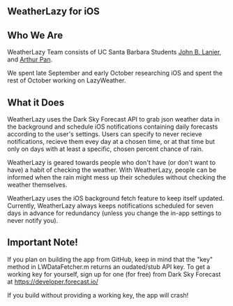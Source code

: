 ## WeatherLazy for iOS

## Who We Are

WeatherLazy Team consists of UC Santa Barbara Students [John B. Lanier](http://www.jblanier.xyz), and [Arthur Pan](https://www.linkedin.com/in/arthurpan).

We spent late September and early October researching iOS and spent the rest of October working on LazyWeather.

## What it Does

WeatherLazy uses the Dark Sky Forecast API to grab json weather data in the background and schedule iOS notifications containing daily forecasts according to the user's settings. Users can specify to never recieve notifications, recieve them evey day at a chosen time, or at that time but only on days with at least a specific, chosen percent chance of rain.

WeatherLazy is geared towards people who don't have (or don't want to have) a habit of checking the weather. With WeatherLazy, people can be informed when the rain might mess up their schedules without checking the weather themselves.

WeatherLazy uses the iOS background fetch feature to keep itself updated. Currently, WeatherLazy always keeps notifications scheduled for seven days in advance for redundancy (unless you change the in-app settings to never notify you).

## Important Note!

If you plan on building the app from GitHub, keep in mind that the  "key" method in LWDataFetcher.m returns an oudated/stub API key. To get a working key for yourself, sign up for one (for free) from Dark Sky Forecast at https://developer.forecast.io/

If you build without providing a working key, the app will crash!
